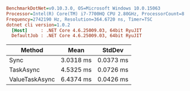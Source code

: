 ``` ini

BenchmarkDotNet=v0.10.3.0, OS=Microsoft Windows 10.0.15063
Processor=Intel(R) Core(TM) i7-7700HQ CPU 2.80GHz, ProcessorCount=8
Frequency=2742190 Hz, Resolution=364.6720 ns, Timer=TSC
dotnet cli version=1.0.2
  [Host]     : .NET Core 4.6.25009.03, 64bit RyuJIT
  DefaultJob : .NET Core 4.6.25009.03, 64bit RyuJIT


```
 |         Method |      Mean |    StdDev |
 |--------------- |---------- |---------- |
 |           Sync | 3.0318 ms | 0.0373 ms |
 |      TaskAsync | 4.5325 ms | 0.0726 ms |
 | ValueTaskAsync | 6.4374 ms | 0.0426 ms |

